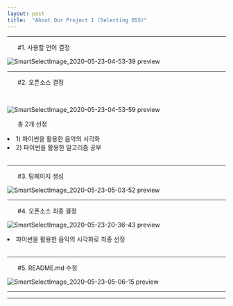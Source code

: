 ```yaml
---
layout: post
title:  "About Our Project 1 (Selecting OSS)"
---
```


<hr/>
<ul id="preview" >#1. 사용할 언어 결정</ul>


![SmartSelectImage_2020-05-23-04-53-39 preview](https://user-images.githubusercontent.com/63662808/82729691-7a10c100-9d34-11ea-98c1-ebf3aceed142.png)
<hr/>


<ul id="preview" font-weight="bold">#2. 오픈소스 결정</ul><br>

![SmartSelectImage_2020-05-23-04-53-59 preview](https://user-images.githubusercontent.com/63662808/82729689-6ebd9580-9d34-11ea-9a4f-3b21f57aeea0.png)
<ul id="preview">총 2개 선정</ul>
  <li id="preview">1) 파이썬을 활용한 음악의 시각화</li>
  <li id="preview">2) 파이썬을 활용한 알고리즘 공부</li><br>
<hr/>


<ul id="preview" font-weight="bold">#3. 팀페이지 생성</ul>


![SmartSelectImage_2020-05-23-05-03-52 preview](https://user-images.githubusercontent.com/63662808/82729677-53eb2100-9d34-11ea-982e-70d24cd2a15c.png)
<hr/>


<ul id="preview" font-weight="bold">#4. 오픈소스 최종 결정</ul>


![SmartSelectImage_2020-05-23-20-36-43 preview](https://user-images.githubusercontent.com/63662808/82729767-28b50180-9d35-11ea-8796-04b923cb5e28.png)
<li id="preview">파이썬을 활용한 음악의 시각화로 최종 선정</li><br>
<hr/>


<ul id="preview" font-weight="bold">#5. README.md 수정 </ul>


![SmartSelectImage_2020-05-23-05-06-15 preview](https://user-images.githubusercontent.com/63662808/82729545-5b5dfa80-9d33-11ea-9a32-14b7ea30baf9.png)
<hr/><hr/>
